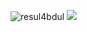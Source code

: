 ![resul4bdul](https://i.imgur.com/pYtI1IK.png)
![](https://komarev.com/ghpvc/?username=resul4bdul&color=blueviolet&label=Baxış+sayı)
